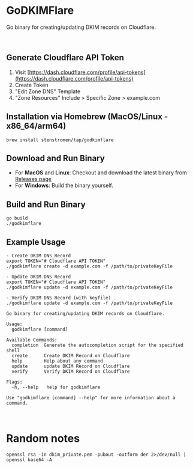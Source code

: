 # GoDKIMFlare

Go binary for creating/updating DKIM records on Cloudflare.

<br>

## Generate Cloudflare API Token
1. Visit [https://dash.cloudflare.com/profile/api-tokens](https://dash.cloudflare.com/profile/api-tokens)
2. Create Token
3. "Edit Zone DNS" Template
4. "Zone Resources" Include > Specific Zone > example.com

## Installation via Homebrew (MacOS/Linux - x86_64/arm64)
```
brew install stenstromen/tap/godkimflare
```
## Download and Run Binary
* For **MacOS** and **Linux**: Checkout and download the latest binary from [Releases page](https://github.com/Stenstromen/godkimflare/releases/latest/)
* For **Windows**: Build the binary yourself.

## Build and Run Binary
```
go build
./godkimflare
```

## Example Usage
```
- Create DKIM DNS Record
export TOKEN="# Cloudflare API TOKEN"
./godkimflare create -d example.com -f /path/to/privateKeyFile

- Update DKIM DNS Record
export TOKEN="# Cloudflare API TOKEN"
./godkimflare update -d example.com -f /path/to/privateKeyFile

- Verify DKIM DNS Record (with keyfile)
./godkimflare update -d example.com -f /path/to/privateKeyFile

Go binary for creating/updating DKIM records on Cloudflare.

Usage:
  godkimflare [command]

Available Commands:
  completion  Generate the autocompletion script for the specified shell
  create      Create DKIM Record on Cloudflare
  help        Help about any command
  update      update DKIM Record on Cloudflare
  verify      Verify DKIM Record on Cloudflare

Flags:
  -h, --help   help for godkimflare

Use "godkimflare [command] --help" for more information about a command.
```

<br>

# Random notes

```
openssl rsa -in dkim_private.pem -pubout -outform der 2>/dev/null | openssl base64 -A
```